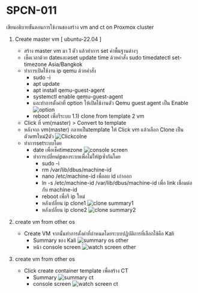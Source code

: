 # SPCN-011
เขียนอธิบายขั้นตอนการใช้งานของสร้าง vm and ct on Proxmox cluster

1) Create master vm [ ubuntu-22.04 ]
   - สร้าง master vm มา 1 ตัว แล้วทำการ set ค่าพื้นฐานต่างๆ
   - เช็คเวลาด้วย dateและตset update time ด้วยคำสั่ง sudo timedatectl set-timezone Asia/Bangkok
   - ทำการเปิดใช้งาน ip qemu ด้วยคำสั่ง
       - sudo -i
       - apt update
       - apt install qemu-guest-agent
       - systemctl enable qemu-guest-agent
       - และทำการตั้งค่าที่ option ให้เปิดใช้งานตัว Qemu guest agent เป็น Enable 
        ![option](https://user-images.githubusercontent.com/119097660/206985263-c548c723-17e2-4999-80c3-a35afed205fb.png)
       - reboot เพื่อรีระบบ
   1.1) clone from template 2 vm
   - Click ที่ vm(master) > Convert to template
   -  หลังจาก vm(master) กลายเป็นtemplate ให้ Click vm แล้วเลือก Clone เป็นตัวvmใหม่2ตัว
      ![Clickcolne](https://user-images.githubusercontent.com/119097660/206985916-cc998f1c-d5b9-48b7-b977-438ebd016ff4.png)
   - ทำการsetระบบโดย
        - date เพื่อเช็คtimezone
          ![console screen](https://user-images.githubusercontent.com/119097660/206989740-3905d3eb-0d5a-4f1b-a80d-c582d29bb443.png)  
        - ทำการเปลี่ยนipของระบบเพื่อไม่ให้ipซ้ำกันโดย
            - sudo -i
            - rm /var/lib/dbus/machine-id
            - nano /etc/machine-id เพื่อลบ id เก่าออก
            - ln -s /etc/machine-id /var/lib/dbus/machine-id เพื่อ link เชื่อมต่อกับ machine-id
            - reboot เพื่อรี ip ใหม่
            - หลังเปลี่ยน ip clone1
              ![clone summary1](https://user-images.githubusercontent.com/119097660/206990489-4c7e5fdc-0ebc-4848-8097-9ff66c473168.png)
            - หลังเปลี่ยน ip clone2
              ![clone summary2](https://user-images.githubusercontent.com/119097660/206990515-facba323-a7f5-4538-9911-38dc16157b27.png)
 
2) create vm from other os
   - Create VM จากนั้นทำการตั้งค่าที่กำหนดโดยระบบปฏิบัติการที่เลือกใช้คือ Kali
      - Summary ของ Kali
        ![summary os other](https://user-images.githubusercontent.com/119097660/206990720-54d13749-d4e8-411a-8193-7eced674c558.png)
      - หน้า console screen
        ![watch screen other](https://user-images.githubusercontent.com/119097660/206990727-765816a0-5a64-4e54-b34d-ca6a22a91cd6.png)  

3) create vm from other os
   - Click create container template เพื่อสร้าง CT
      - Summary 
        ![summary ct](https://user-images.githubusercontent.com/119097660/206991056-5ab02e66-2cb3-4f75-b49c-8512e565e7f3.png)
      - console screen 
        ![watch screen  ct](https://user-images.githubusercontent.com/119097660/206991066-895b52ea-7bcc-41a7-a1da-aa7b5cf7c098.png)
